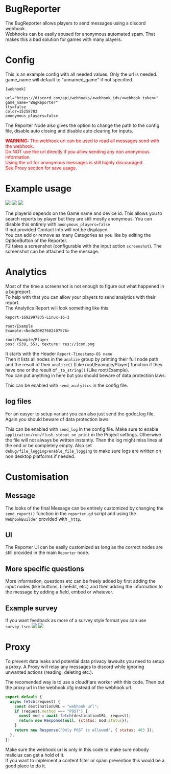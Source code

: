 # BugReporter
The BugReporter allows players to send messages using a discord webhook.  
Webhooks can be easily abused for anonymous automated spam. That makes this a bad solution for games with many players.

# Config
This is an example config with all needed values. Only the url is needed. game_name will default to "unnamed_game" if not specified.

```
[webhook]

url="https://discord.com/api/webhooks/<webhook.id>/<webhook.token>"
game_name="BugReporter"
tts=false
color=15258703
anonymous_players=false
```

The Reporter Node also gives the option to change the path to the config file, disable auto closing and disable auto clearing for inputs.

<span style="color:red">**WARNING:** The webhook url can be used to read all messages send with the webhook.  
Do NOT use the url directly if you allow sending any non anonymous information.  
Using the url for anonymous messages is still highly discouraged.  
See Proxy section for save usage.
</span>

# Example usage

![](screenshots/reporter_ui.png) ![](screenshots/message_with_screenshot.png) ![](screenshots/send_screenshot.png)

The playerid depends on the Game name and device id. This allows you to search reports by player but they are still mostly anonymous. You can disable this entirely with `anonymous_players=false`  
If not provided Contact Info will not be displayed.  
You can add or remove as many Categories as you like by editing the OptionButton of the Reporter.  
F2 takes a screenshot (configurable with the input action `screenshot`). The screenshot can be attached to the message.

# Analytics
Most of the time a screenshot is not enough to figure out what happened in a bugreport.  
To help with that you can allow your players to send analytics with their report.  
The Analytics Report will look something like this.  
```
Report-1692997835-Linux-16-3

root/Example
Example:<Node2D#27682407576>

root/Example/Player
pos: (539, 55), texture: res://icon.png
```
It starts with the Header `Report-Timestamp-OS name`  
Then it lists all nodes in the `analize` group by printing their full node path and the result of their `analize()` (Like root/Example/Player) function if they have one or the result of `_to_string()` (Like root/Example).  
You can put anything in here but you should beware of data protection laws.  

This can be enabled with `send_analytics` in the config file.
## log files
For an easyer to setup variant you can also just send the godot.log file. Again you should beware of data protection laws.

This can be enabled with `send_log` in the config file.
Make sure to enable `application/run/flush_stdout_on_print` in the Project settings. Otherwise the file will not always be written instantly. Then the log might miss lines at the end or be completely empty.
Also set `debug/file_logging/enable_file_logging` to make sure logs are written on non desktop platforms if needed.

# Customisation
## Message
The looks of the final Message can be entirely customized by changing the `send_report()` function in the `reporter.gd` script and using the `WebhookBuilder` provided with `_http`. 
## UI
The Reporter UI can be easily customized as long as the correct nodes are still provided in the main `Reporter` node.
## More specific questions
More information, questions etc can be freely added by first adding the input nodes (like buttons, LineEdit, etc.) and then adding the information to the message by adding a field, embed or whatever.


## Example survey
If you want feedback as more of a survey style format you can use `survey.tscn`
![](screenshots/survey_start.png) ![](screenshots/survey_question.png) [](screenshots/survey_message.png)

# Proxy
To prevent data leaks and potential data privacy lawsuits you need to setup a proxy.
A Proxy will relay any messages to discord while ignoring unwanted actions (reading, deleting etc.).  

The recomended way is to use a cloudflare worker with this code. Then put the proxy url in the webhook.cfg instead of the webhook url.
```js
export default {
  async fetch(request) {
    const destinationURL = "webhook url";
    if (request.method === "POST") {
      const mod = await fetch(destinationURL, request);
      return new Response(null, {status: mod.status});
    }
    return new Response("Only POST is allowed", { status: 403 });
  },
};
```

Make sure the webhook url is only in this code to make sure nobody malicius can get a hold of it.  
If you want to implement a content filter or spam prevention this would be a good place to do it.

